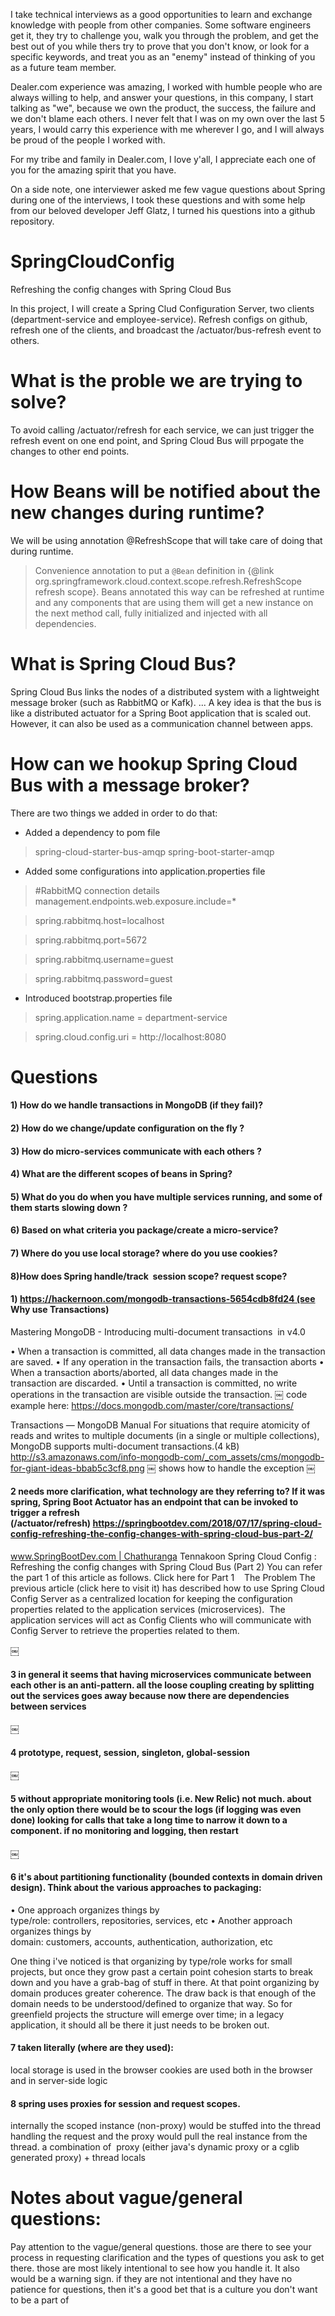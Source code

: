 I take technical interviews as a good opportunities to learn and exchange knowledge with people from other companies. Some software engineers get it, they try to challenge you, walk you through the problem, and get the best out of you while thers try to prove that you don't know, or look for a specific keywords, and treat you as an "enemy" instead of thinking of you as a future team member. 

Dealer.com experience was amazing, I worked with humble people who are always willing to help, and answer your questions, in this company, I start talking as "we", because we own the product, the success, the failure and we don't blame each others. I never felt that I was on my own over the last 5 years, I would carry this experience with me wherever I go, and I will always be proud of the people I worked with.

For my tribe and family in Dealer.com, I love y'all, I appreciate each one of you for the amazing spirit that you have. 

On a side note, one interviewer asked me few vague questions about Spring during one of the interviews, I took these questions and with some help from our beloved developer Jeff Glatz, I turned his questions into a github repository. 

# SpringCloudConfig
Refreshing the config changes with Spring Cloud Bus

In this project, I will create a Spring Clud Configuration Server, two clients (department-service and employee-service). 
Refresh configs on github, refresh one of the clients, and broadcast the /actuator/bus-refresh event to others. 

# What is the proble we are trying to solve?
To avoid calling /actuator/refresh for each service, we can just trigger the refresh event on one end point, and Spring Cloud Bus will prpogate the changes to other end points.

# How Beans will be notified about the new changes during runtime?
We will be using annotation @RefreshScope that will take care of doing that during runtime.

  >Convenience annotation to put a <code>@Bean</code> definition in
  >{@link org.springframework.cloud.context.scope.refresh.RefreshScope refresh scope}.
  >Beans annotated this way can be refreshed at runtime and any components that are using
  >them will get a new instance on the next method call, fully initialized and injected
  >with all dependencies.

# What is Spring Cloud Bus?
Spring Cloud Bus links the nodes of a distributed system with a lightweight message broker (such as RabbitMQ or Kafk). ... A key idea is that the bus is like a distributed actuator for a Spring Boot application that is scaled out. However, it can also be used as a communication channel between apps.

# How can we hookup Spring Cloud Bus with a message broker?
There are two things we added in order to do that:
  * Added a dependency to pom file
  
  > spring-cloud-starter-bus-amqp
  > spring-boot-starter-amqp
  
  * Added some configurations into application.properties file 
  
   > #RabbitMQ connection details
   > management.endpoints.web.exposure.include=*
   
   > spring.rabbitmq.host=localhost
   
   > spring.rabbitmq.port=5672
   
   > spring.rabbitmq.username=guest
   
   > spring.rabbitmq.password=guest
   

 * Introduced bootstrap.properties file
 
  > spring.application.name = department-service
  
  > spring.cloud.config.uri = http://localhost:8080
  
  
  
 # Questions  
  
 #### 1) How do we handle transactions in MongoDB (if they fail)? 
 #### 2) How do we change/update configuration on the fly ? 
 #### 3) How do micro-services communicate with each others ? 
 #### 4) What are the different scopes of beans in Spring? 
 #### 5) What do you do when you have multiple services running, and some of them starts slowing down ?
 #### 6) Based on what criteria you package/create a micro-service? 
 #### 7) Where do you use local storage? where do you use cookies? 
 #### 8)How does Spring handle/track  session scope? request scope?


 #### 1) https://hackernoon.com/mongodb-transactions-5654cdb8fd24 (see Why use Transactions)

Mastering MongoDB - Introducing multi-document transactions  in v4.0

• When a transaction is committed, all data changes made in the transaction are saved.
• If any operation in the transaction fails, the transaction aborts
• When a transaction aborts/aborted, all data changes made in the transaction are discarded.
• Until a transaction is committed, no write operations in the transaction are visible outside the transaction.
￼
code example here: https://docs.mongodb.com/master/core/transactions/


Transactions — MongoDB Manual
For situations that require atomicity of reads and writes to multiple documents (in a single or multiple collections), MongoDB supports multi-document transactions.(4 kB)
http://s3.amazonaws.com/info-mongodb-com/_com_assets/cms/mongodb-for-giant-ideas-bbab5c3cf8.png
￼
shows how to handle the exception
￼
 #### 2 needs more clarification, what technology are they referring to? If it was spring, Spring Boot Actuator has an endpoint that can be invoked to trigger a refresh (/actuator/refresh) https://springbootdev.com/2018/07/17/spring-cloud-config-refreshing-the-config-changes-with-spring-cloud-bus-part-2/


www.SpringBootDev.com | Chathuranga Tennakoon
Spring Cloud Config : Refreshing the config changes with Spring Cloud Bus (Part 2)
You can refer the part 1 of this article as follows.
Click here for Part 1 
 
The Problem
The previous article (click here to visit it) has described how to use Spring Cloud Config Server as a centralized location for keeping the configuration properties related to the application services (microservices).  The application services will act as Config Clients who will communicate with Config Server to retrieve the properties related to them.

￼
####  3 in general it seems that having microservices communicate between each other is an anti-pattern. all the loose coupling creating by splitting out the services goes away because now there are dependencies between services
￼
#### 4 prototype, request, session, singleton, global-session
￼
#### 5 without appropriate monitoring tools (i.e. New Relic) not much. about the only option there would be to scour the logs (if logging was even done) looking for calls that take a long time to narrow it down to a component. if no monitoring and logging, then restart 
￼
####  6 it's about partitioning functionality (bounded contexts in domain driven design). Think about the various approaches to packaging:
• One approach organizes things by type/role: controllers, repositories, services, etc
• Another approach organizes things by domain: customers, accounts, authentication, authorization, etc

One thing i've noticed is that organizing by type/role works for small projects, but once they grow past a certain point cohesion starts to break down and you have a grab-bag of stuff in there.
At that point organizing by domain produces greater coherence. The draw back is that enough of the domain needs to be understood/defined to organize that way. So for greenfield projects the structure will emerge over time; in a legacy application, it should all be there it just needs to be broken out.

####  7 taken literally (where are they used):
 local storage is used in the browser
  cookies are used both in the browser and in server-side logic

####  8 spring uses proxies for session and request scopes. 
internally the scoped instance (non-proxy) would be stuffed into the thread handling the request and the proxy would pull the real instance from the thread. a combination of  proxy (either java's dynamic proxy or a cglib generated proxy) + thread locals


# Notes about vague/general questions:

Pay attention to the vague/general questions. those are there to see your process in requesting clarification and the types of questions you ask to get there. those are most likely intentional to see how you handle it.
It also would be a warning sign. if they are not intentional and they have no patience for questions, then it's a good bet that is a culture you don't want to be a part of
